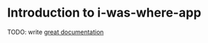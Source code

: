 # Introduction to i-was-where-app

TODO: write [great documentation](http://jacobian.org/writing/what-to-write/)
